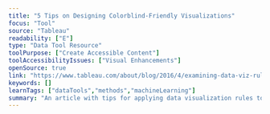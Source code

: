 ```yaml
---
title: "5 Tips on Designing Colorblind-Friendly Visualizations"
focus: "Tool"
source: "Tableau"
readability: ["E"]
type: "Data Tool Resource"
toolPurpose: ["Create Accessible Content"]
toolAccessibilityIssues: ["Visual Enhancements"]
openSource: true
link: "https://www.tableau.com/about/blog/2016/4/examining-data-viz-rules-dont-use-red-green-together-53463"
keywords: []
learnTags: ["dataTools","methods","machineLearning"]
summary: "An article with tips for applying data visualization rules to create colourblind-friendly visualizations. "
---
```


